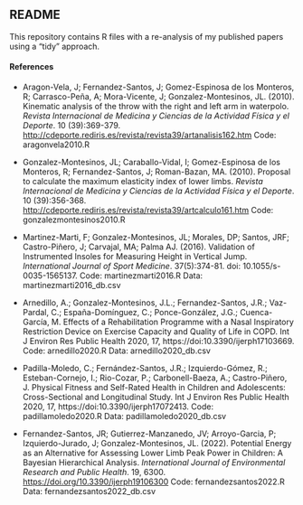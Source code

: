
## README

This repository contains R files with a re-analysis of my published papers using a “tidy” approach.

#### References

* Aragon-Vela, J; Fernandez-Santos, J; Gomez-Espinosa de los Monteros, R; Carrasco-Peña, A; Mora-Vicente, J; Gonzalez-Montesinos, JL. (2010). Kinematic analysis of the throw with the right and left arm in waterpolo. *Revista Internacional de Medicina y Ciencias de la Actividad Física y el Deporte*. 10 (39):369-379. http://cdeporte.rediris.es/revista/revista39/artanalisis162.htm
Code: aragonvela2010.R

* Gonzalez-Montesinos, JL; Caraballo-Vidal, I; Gomez-Espinosa de los Monteros, R; Fernandez-Santos, J; Roman-Bazan, MA. (2010). Proposal to calculate the maximum elasticity index of lower limbs. *Revista Internacional de Medicina y Ciencias de la Actividad Física y el Deporte*. 10 (39):356-368. http://cdeporte.rediris.es/revista/revista39/artcalculo161.htm
Code: gonzalezmontesinos2010.R

* Martinez-Marti, F; Gonzalez-Montesinos, JL; Morales, DP; Santos, JRF; Castro-Piñero, J; Carvajal, MA; Palma AJ. (2016). Validation of Instrumented Insoles for Measuring Height in Vertical Jump. *International Journal of Sport Medicine*. 37(5):374-81. doi: 10.1055/s-0035-1565137.
Code: martinezmarti2016.R
Data: martinezmarti2016_db.csv

* Arnedillo, A.; Gonzalez-Montesinos, J.L.; Fernandez-Santos, J.R.; Vaz-Pardal, C.; España-Domínguez, C.; Ponce-González, J.G.; Cuenca-García, M. Effects of a Rehabilitation Programme with a Nasal Inspiratory Restriction Device on Exercise Capacity and Quality of Life in COPD. Int J Environ Res Public Health 2020, 17, https://doi:10.3390/ijerph17103669.
Code: arnedillo2020.R
Data: arnedillo2020_db.csv

* Padilla-Moledo, C.; Fernández-Santos, J.R.; Izquierdo-Gómez, R.; Esteban-Cornejo, I.; Rio-Cozar, P.; Carbonell-Baeza, A.; Castro-Piñero, J. Physical Fitness and Self-Rated Health in Children and Adolescents: Cross-Sectional and Longitudinal Study. Int J Environ Res Public Health 2020, 17, https://doi:10.3390/ijerph17072413.
Code: padillamoledo2020.R
Data: padillamoledo2020_db.csv

* Fernandez-Santos, JR; Gutierrez-Manzanedo, JV; Arroyo-Garcia, P; Izquierdo-Jurado, J; Gonzalez-Montesinos, JL. (2022). Potential Energy as an Alternative for Assessing Lower Limb Peak Power in Children: A Bayesian Hierarchical Analysis. *International Journal of Environmental Research and Public Health*. 19, 6300. https://doi.org/10.3390/ijerph19106300
Code: fernandezsantos2022.R
Data: fernandezsantos2022_db.csv

